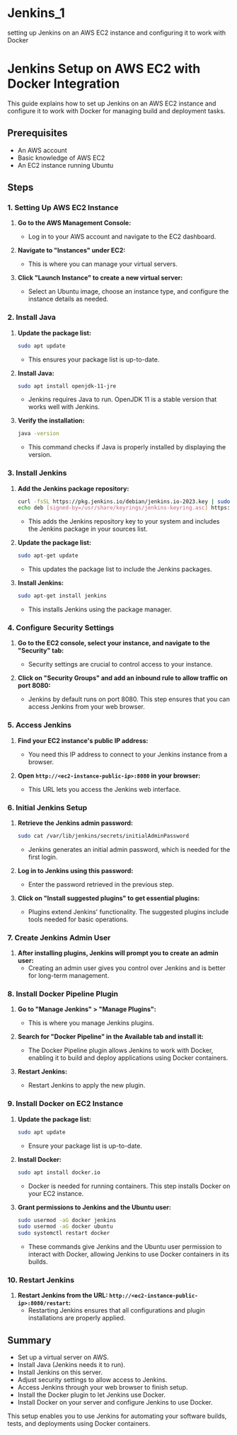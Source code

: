 # Jenkins_1
setting up Jenkins on an AWS EC2 instance and configuring it to work with Docker
# Jenkins Setup on AWS EC2 with Docker Integration

This guide explains how to set up Jenkins on an AWS EC2 instance and configure it to work with Docker for managing build and deployment tasks.

## Prerequisites
- An AWS account
- Basic knowledge of AWS EC2
- An EC2 instance running Ubuntu

## Steps

### 1. Setting Up AWS EC2 Instance
1. **Go to the AWS Management Console:**
   - Log in to your AWS account and navigate to the EC2 dashboard.
   
2. **Navigate to "Instances" under EC2:**
   - This is where you can manage your virtual servers.
   
3. **Click "Launch Instance" to create a new virtual server:**
   - Select an Ubuntu image, choose an instance type, and configure the instance details as needed.

### 2. Install Java
1. **Update the package list:**
    ```bash
    sudo apt update
    ```
   - This ensures your package list is up-to-date.

2. **Install Java:**
    ```bash
    sudo apt install openjdk-11-jre
    ```
   - Jenkins requires Java to run. OpenJDK 11 is a stable version that works well with Jenkins.

3. **Verify the installation:**
    ```bash
    java -version
    ```
   - This command checks if Java is properly installed by displaying the version.

### 3. Install Jenkins
1. **Add the Jenkins package repository:**
    ```bash
    curl -fsSL https://pkg.jenkins.io/debian/jenkins.io-2023.key | sudo tee /usr/share/keyrings/jenkins-keyring.asc > /dev/null
    echo deb [signed-by=/usr/share/keyrings/jenkins-keyring.asc] https://pkg.jenkins.io/debian binary/ | sudo tee /etc/apt/sources.list.d/jenkins.list > /dev/null
    ```
   - This adds the Jenkins repository key to your system and includes the Jenkins package in your sources list.

2. **Update the package list:**
    ```bash
    sudo apt-get update
    ```
   - This updates the package list to include the Jenkins packages.

3. **Install Jenkins:**
    ```bash
    sudo apt-get install jenkins
    ```
   - This installs Jenkins using the package manager.

### 4. Configure Security Settings
1. **Go to the EC2 console, select your instance, and navigate to the "Security" tab:**
   - Security settings are crucial to control access to your instance.
   
2. **Click on "Security Groups" and add an inbound rule to allow traffic on port 8080:**
   - Jenkins by default runs on port 8080. This step ensures that you can access Jenkins from your web browser.

### 5. Access Jenkins
1. **Find your EC2 instance's public IP address:**
   - You need this IP address to connect to your Jenkins instance from a browser.

2. **Open `http://<ec2-instance-public-ip>:8080` in your browser:**
   - This URL lets you access the Jenkins web interface.

### 6. Initial Jenkins Setup
1. **Retrieve the Jenkins admin password:**
    ```bash
    sudo cat /var/lib/jenkins/secrets/initialAdminPassword
    ```
   - Jenkins generates an initial admin password, which is needed for the first login.

2. **Log in to Jenkins using this password:**
   - Enter the password retrieved in the previous step.

3. **Click on "Install suggested plugins" to get essential plugins:**
   - Plugins extend Jenkins' functionality. The suggested plugins include tools needed for basic operations.

### 7. Create Jenkins Admin User
1. **After installing plugins, Jenkins will prompt you to create an admin user:**
   - Creating an admin user gives you control over Jenkins and is better for long-term management.

### 8. Install Docker Pipeline Plugin
1. **Go to "Manage Jenkins" > "Manage Plugins":**
   - This is where you manage Jenkins plugins.
   
2. **Search for "Docker Pipeline" in the Available tab and install it:**
   - The Docker Pipeline plugin allows Jenkins to work with Docker, enabling it to build and deploy applications using Docker containers.
   
3. **Restart Jenkins:**
   - Restart Jenkins to apply the new plugin.

### 9. Install Docker on EC2 Instance
1. **Update the package list:**
    ```bash
    sudo apt update
    ```
   - Ensure your package list is up-to-date.

2. **Install Docker:**
    ```bash
    sudo apt install docker.io
    ```
   - Docker is needed for running containers. This step installs Docker on your EC2 instance.

3. **Grant permissions to Jenkins and the Ubuntu user:**
    ```bash
    sudo usermod -aG docker jenkins
    sudo usermod -aG docker ubuntu
    sudo systemctl restart docker
    ```
   - These commands give Jenkins and the Ubuntu user permission to interact with Docker, allowing Jenkins to use Docker containers in its builds.

### 10. Restart Jenkins
1. **Restart Jenkins from the URL: `http://<ec2-instance-public-ip>:8080/restart`:**
   - Restarting Jenkins ensures that all configurations and plugin installations are properly applied.

## Summary
- Set up a virtual server on AWS.
- Install Java (Jenkins needs it to run).
- Install Jenkins on this server.
- Adjust security settings to allow access to Jenkins.
- Access Jenkins through your web browser to finish setup.
- Install the Docker plugin to let Jenkins use Docker.
- Install Docker on your server and configure Jenkins to use Docker.

This setup enables you to use Jenkins for automating your software builds, tests, and deployments using Docker containers.

